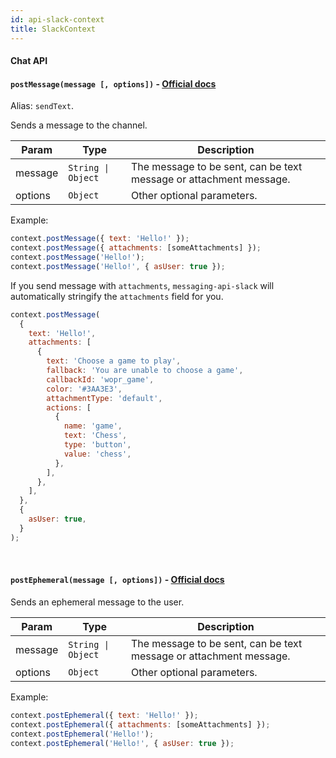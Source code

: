 ```yaml
---
id: api-slack-context
title: SlackContext
---
```


#### Chat API

#### `postMessage(message [, options])` - [Official docs](https://api.slack.com/methods/chat.postMessage)

Alias: `sendText`.

Sends a message to the channel.

| Param   | Type                              | Description                                                        |
| ------- | --------------------------------- | ------------------------------------------------------------------ |
| message | <code>String &#124; Object</code> | The message to be sent, can be text message or attachment message. |
| options | `Object`                          | Other optional parameters.                                         |

Example:

```js
context.postMessage({ text: 'Hello!' });
context.postMessage({ attachments: [someAttachments] });
context.postMessage('Hello!');
context.postMessage('Hello!', { asUser: true });
```

If you send message with `attachments`, `messaging-api-slack` will automatically stringify the `attachments` field for you.

```js
context.postMessage(
  {
    text: 'Hello!',
    attachments: [
      {
        text: 'Choose a game to play',
        fallback: 'You are unable to choose a game',
        callbackId: 'wopr_game',
        color: '#3AA3E3',
        attachmentType: 'default',
        actions: [
          {
            name: 'game',
            text: 'Chess',
            type: 'button',
            value: 'chess',
          },
        ],
      },
    ],
  },
  {
    asUser: true,
  }
);
```

<br />

#### `postEphemeral(message [, options])` - [Official docs](https://api.slack.com/methods/chat.postEphemeral)

Sends an ephemeral message to the user.

| Param   | Type                              | Description                                                        |
| ------- | --------------------------------- | ------------------------------------------------------------------ |
| message | <code>String &#124; Object</code> | The message to be sent, can be text message or attachment message. |
| options | `Object`                          | Other optional parameters.                                         |

Example:

```js
context.postEphemeral({ text: 'Hello!' });
context.postEphemeral({ attachments: [someAttachments] });
context.postEphemeral('Hello!');
context.postEphemeral('Hello!', { asUser: true });
```
